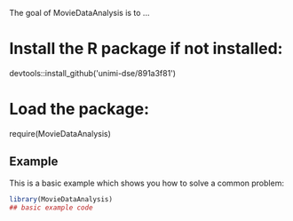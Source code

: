 

<!-- badges: start -->
<!-- badges: end -->


The goal of MovieDataAnalysis is to ...

# Install the R package  if not installed:

devtools::install_github('unimi-dse/891a3f81')


# Load the package:

require(MovieDataAnalysis)

## Example

This is a basic example which shows you how to solve a common problem:

``` r
library(MovieDataAnalysis)
## basic example code
```

